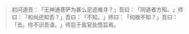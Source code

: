 > 初问道吾：​「无神通菩萨为甚么足迹难寻？​」吾曰：​「同道者方知。​」师曰：​「和尚还知否？​」吾曰：​「不知。​」师曰：​「何故不知？​」吾曰：​「去。你不识吾语。​」师后于盐官处悟旨焉。


